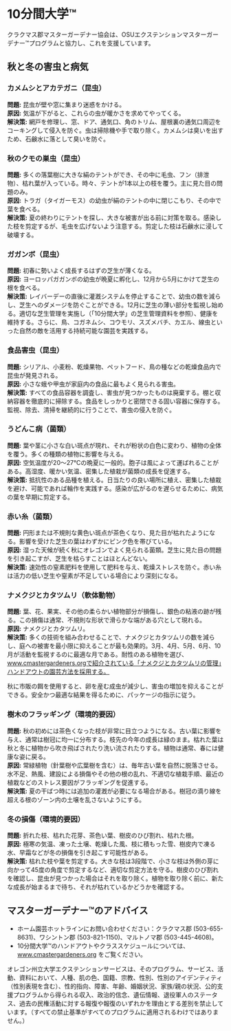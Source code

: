 # 10分間大学™  
クラクマス郡マスターガーデナー協会は、OSUエクステンションマスターガーデナー™プログラムと協力し、これを支援しています。  

## 秋と冬の害虫と病気  

### カメムシとアカテガニ（昆虫）  
**問題:** 昆虫が壁や窓に集まり迷惑をかける。  
**原因:** 気温が下がると、これらの虫が暖かさを求めてやってくる。  
**解決策:** 網戸を修理し、窓、ドア、通気口、角のトリム、屋根裏の通気口周辺をコーキングして侵入を防ぐ。虫は掃除機や手で取り除く。カメムシは臭いを出すため、石鹸水に落として臭いを防ぐ。  

### 秋のクモの巣虫（昆虫）  
**問題:** 多くの落葉樹に大きな絹のテントができ、その中に毛虫、フン（排泄物）、枯れ葉が入っている。時々、テントが1本以上の枝を覆う。主に見た目の問題のみ。  
**原因:** トラガ（タイガーモス）の幼虫が絹のテントの中に閉じこもり、その中で葉を食べる。  
**解決策:** 夏の終わりにテントを探し、大きな被害が出る前に対策を取る。感染した枝を剪定するが、毛虫を広げないよう注意する。剪定した枝は石鹸水に浸して破壊する。  

### ガガンボ（昆虫）  
**問題:** 初春に勢いよく成長するはずの芝生が薄くなる。  
**原因:** ヨーロッパガガンボの幼虫が晩夏に孵化し、12月から5月にかけて芝生の根を食べる。  
**解決策:** レイバーデーの直後に灌漑システムを停止することで、幼虫の数を減らし、芝生へのダメージを防ぐことができる。12月に芝生の薄い部分を監視し始める。適切な芝生管理を実施し（「10分間大学」の芝生管理資料を参照）、健康を維持する。さらに、鳥、コガネムシ、コウモリ、スズメバチ、カエル、線虫といった自然の敵を活用する持続可能な園芸を実践する。  

### 食品害虫（昆虫）  
**問題:** シリアル、小麦粉、乾燥果物、ペットフード、鳥の種などの乾燥食品内で昆虫が発見される。  
**原因:** 小さな蛾や甲虫が家庭内の食品に最もよく見られる害虫。  
**解決策:** すべての食品容器を調査し、害虫が見つかったものは廃棄する。棚と収納容器を徹底的に掃除する。食品をしっかりと密閉できる固い容器に保存する。監視、除去、清掃を継続的に行うことで、害虫の侵入を防ぐ。  

### うどんこ病（菌類）  
**問題:** 葉や茎に小さな白い斑点が現れ、それが粉状の白色に変わり、植物の全体を覆う。多くの種類の植物に影響を与える。  
**原因:** 空気温度が20～27°Cの晩夏に一般的。胞子は風によって運ばれることがある。高湿度、暖かい気温、密集した植栽が菌類の成長を促進する。  
**解決策:** 抵抗性のある品種を植える。日当たりの良い場所に植え、密集した植栽を避け、可能であれば輪作を実践する。感染が広がるのを遅らせるために、病気の葉を早期に剪定する。  

### 赤い糸（菌類）  
**問題:** 円形または不規則な黄色い斑点が茶色くなり、見た目が枯れたようになる。影響を受けた芝生の葉はわずかにピンク色を帯びている。  
**原因:** 湿った天候が続く秋にオレゴンでよく見られる菌類。芝生に見た目の問題を引き起こすが、芝生を枯らすことはほとんどない。  
**解決策:** 速効性の窒素肥料を使用して肥料を与え、乾燥ストレスを防ぐ。赤い糸は活力の低い芝生や窒素が不足している場合により深刻になる。  

### ナメクジとカタツムリ（軟体動物）  
**問題:** 葉、花、果実、その他の柔らかい植物部分が損傷し、銀色の粘液の跡が残る。この損傷は通常、不規則な形状で滑らかな端がある穴として現れる。  
**原因:** ナメクジとカタツムリ。  
**解決策:** 多くの技術を組み合わせることで、ナメクジとカタツムリの数を減らし、庭への被害を最小限に抑えることが最も効果的。3月、4月、5月、6月、10月が活動を監視するのに最適な月である。耐性のある植物を選び、www.cmastergardeners.orgで紹介されている「ナメクジとカタツムリの管理」ハンドアウトの園芸方法を採用する。  

秋に市販の餌を使用すると、卵を産む成虫が減少し、害虫の増加を抑えることができる。安全かつ最適な結果を得るために、パッケージの指示に従う。  

### 樹木のフラッギング（環境的要因）  
**問題:** 秋の初めには茶色くなった枝が非常に目立つようになる。古い葉に影響を与え、通常は樹冠に均一に分布する。枝先の今年の成長は緑のまま。枯れた葉は秋と冬に植物から吹き飛ばされたり洗い流されたりする。植物は通常、春には健康な姿に戻る。  
**原因:** 常緑植物（針葉樹や広葉樹を含む）は、毎年古い葉を自然に脱落させる。水不足、熱風、建設による損傷やその他の根の乱れ、不適切な植栽手順、最近の植栽などのストレス要因がフラッギングを促進する。  
**解決策:** 夏の干ばつ時には追加の灌漑が必要になる場合がある。樹冠の滴り線を超える根のゾーン内の土壌を乱さないようにする。  

### 冬の損傷（環境的要因）  
**問題:** 折れた枝、枯れた花芽、茶色い葉、樹皮のひび割れ、枯れた根。  
**原因:** 極寒の気温、凍った土壌、乾燥した風、枝に積もった雪、樹皮内で凍る水、早霜などが冬の損傷を引き起こす可能性がある。  
**解決策:** 枯れた枝や葉を剪定する。大きな枝は3段階で、小さな枝は外側の芽に向かって45度の角度で剪定するなど、適切な剪定方法を守る。樹皮のひび割れを確認し、昆虫が見つかった場合はそれを取り除く。植物を取り除く前に、新たな成長が始まるまで待ち、それが枯れているかどうかを確認する。  

## マスターガーデナー™のアドバイス  
- ホーム園芸ホットラインにお問い合わせください：クラクマス郡 (503-655-8631)、ワシントン郡 (503-821-1150)、マルトノマ郡 (503-445-4608)。  
- 10分間大学™のハンドアウトやクラススケジュールについては、www.cmastergardeners.org をご覧ください。  

オレゴン州立大学エクステンションサービスは、そのプログラム、サービス、活動、資料において、人種、肌の色、国籍、宗教、性別、性別のアイデンティティ（性別表現を含む）、性的指向、障害、年齢、婚姻状況、家族/親の状況、公的支援プログラムから得られる収入、政治的信念、遺伝情報、退役軍人のステータス、過去の民権活動に対する報復や報復のいずれかを理由とする差別を禁止しています。（すべての禁止基準がすべてのプログラムに適用されるわけではありません。）